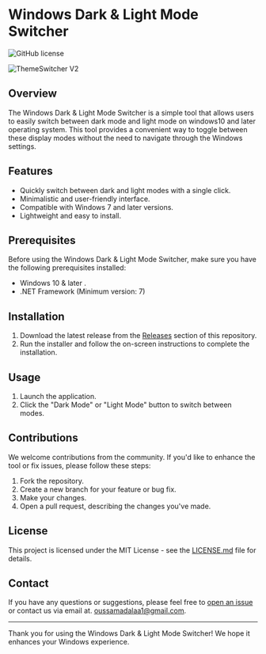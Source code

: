 # Windows Dark & Light Mode Switcher

![GitHub license](https://img.shields.io/badge/license-MIT-blue.svg)

![ThemeSwitcher V2]([https://lh3.google.com/u/0/d/1mum6zB7-AgsmB49Uk4iyWpV-xWPsLYfS=w1920-h912-iv1](https://lh3.googleusercontent.com/fife/AK0iWDwfbnXSbt37hhHP1xy3nP37yxoIQ76WXNficazd7EPM52gUG7rmmLJrUorHJB5jxkCosAgVTpuG8mJFlvqEHzIvypP14njnxKmtQzVV9uH2O0fnUkOjWl3q3DEbkMWr0_P7Ncm4JkI5j71g9AvouMcFzL4nQnmOtqA2YDqGiKbuqoZNmH1nJiyX5pNyYgegdzscW2GjQFH3zXR9tcfacwr32nhDyJQf62hRIywGGAs8zFjMSM1TJrZfx9qiwNeOCVdaTtk1aSXhve9rzC-7UZOhwQQfGjxCuYiL5gfKToLmUZ8lKj44b8_m6ascPxBdT8dsxzbmsP-jhcUbpxFc_ZYp-klI3AyPetNe4jR38Cwx95Rf7hhv0i-dm-iUR0eD0IYNqjQszgB6v8oC4tAcgtHlf9Kv8-sFXBHNXEbFoLdLuEbgyrKjJG43GbS_9RyBXH9u0o3eYUrWHc8gxRFlRbLpFsVnUJVTf4aPqVSXcJ-iv0Ygy0P8hrkIHZMuFyet3V7joNgSFzpEKMyiXpnQl_FEqfvfUIGNlR6aHHqhFdYCgjWkUXewrdEXI8PfBR6CXNSfbknmtJIrmCsZVy4jOcAWSekquEB9tI2eIJu_thweOHZ2sK8Mzgo9OZ1OY7aTCArrbSDuRhmZ4fxL9EFpvwNi3vD_JjncUBs3EfJMwvME07h9iaxYMeREOT_MFEDTphHUuyYR9eaU2wYlrbdqI89bNbweBC06u3j6qyJOPVWHyoWrmPZjnJTiuwHEL1m68uYvD3I56Iy5EAB0gfS8qN6pv-o5bkbzafzJ1Xq2y1DEV4Q57z5nPlCpbN-u05BcGRzqovro-LgOo4aNw8uEeBSb2a-gUKFY-miEAOjPhjQoC8jNz1YMAcazaEdSDT2puRO4taAiN652vrT0uBWwwCMolmWigEpQehLz5w4oJDuscrun2m4oAzipLugiIA97BQ-9n4QZul5EdRohIxw6IZNiUmJpjqWFiX7d9kKTkiJK2XJQdbbI6dVVL3bUODMTszPnTgOx4ScUVpd41345a2wsyVdiliHoasrojALqO3Zt9FuT2ua4uEHVmQku3DhN21--A7yYil3GM4TH8BamflU8Qcg1fBNwD0LNGysDyiWjtdUuWSreokfEZIrNU1SMxJmufKLlYHxJe6QUrL4fjqSvGfpyu3Br_N-M0te01KItLmqKsahIIqt_DMbf4W8Mzu2T4wKbZsKwgcN44DBhqnNAB2-njdizLUsoHjhv0aBNscRjYG-iJ8TRvC6-dm1N1fTrYBfPhRofg3ZKU8S0eY8BSTWxHaiGqLR2Z3DEt_9noy6PR_DgUfXQJAF_3zmZvYSsLujw0Ll0UHb5AOBWvSCKBX0vzX6Tg-HwTygmsO3br9_LOuAeHpGLcwx4RTkcJd3dTVNo2Jjr40EqF_3zz8-uazjPv2Y7458EjrLqjiupu2IrW-XwZ7e18DID4gJHZlawoCt8Z30Gc1U_oU5X_xuurB7bXoYH9B0omWB-v8xgpDm8S-JCfVDPETDiKimf7dFrvYovWdwXs6sQXap310WuWDMEqVkkjyHUlCKzS0FvKsUc6O2p=w1920-h912))

## Overview

The Windows Dark & Light Mode Switcher is a simple tool that allows users to easily switch between dark mode and light mode on windows10 and later operating system. This tool provides a convenient way to toggle between these display modes without the need to navigate through the Windows settings.

## Features

- Quickly switch between dark and light modes with a single click.
- Minimalistic and user-friendly interface.
- Compatible with Windows 7 and later versions.
- Lightweight and easy to install.

## Prerequisites

Before using the Windows Dark & Light Mode Switcher, make sure you have the following prerequisites installed:

- Windows 10 & later .
- .NET Framework (Minimum version: 7)

## Installation

1. Download the latest release from the [Releases](https://github.com/ZeroCode-Dark/ThemeSwitcherTool) section of this repository.
2. Run the installer and follow the on-screen instructions to complete the installation.

## Usage

1. Launch the application.
2. Click the "Dark Mode" or "Light Mode" button to switch between modes.

## Contributions

We welcome contributions from the community. If you'd like to enhance the tool or fix issues, please follow these steps:

1. Fork the repository.
2. Create a new branch for your feature or bug fix.
3. Make your changes.
4. Open a pull request, describing the changes you've made.

## License

This project is licensed under the MIT License - see the [LICENSE.md](LICENSE.md) file for details.

## Contact

If you have any questions or suggestions, please feel free to [open an issue](https://github.com/ZeroCode-Dark//ThemeSwitcherTool/issues) or contact us via email at. oussamadalaa1@gmail.com.

---

Thank you for using the Windows Dark & Light Mode Switcher! We hope it enhances your Windows experience.
